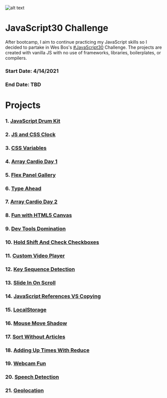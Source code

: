 ![alt text](https://i.ibb.co/T4zGx7n/javascript30.png)

# JavaScript30 Challenge

After bootcamp, I aim to continue practicing my JavaScript skills so I decided to partake in Wes Bos's [#JavaScript30](https://javascript30.com/) Challenge.
The projects are created with vanilla JS with no use of frameworks, libraries, boilerplates, or compilers. 

### **Start Date**: 4/14/2021
### **End Date**: TBD

# Projects
### 1. [JavaScript Drum Kit](https://github.com/sandaiiyahh/JavaScript30/tree/main/01-JavaScript%20Drum%20Kit)
### 2. [JS and CSS Clock](https://github.com/sandaiiyahh/JavaScript30/tree/main/02-JS%20and%20CSS%20Clock)
### 3. [CSS Variables](https://github.com/sandaiiyahh/JavaScript30/tree/main/03-CSS%20Variables)
### 4. [Array Cardio Day 1](https://github.com/sandaiiyahh/JavaScript30/tree/main/04-Array%20Cardio%20Day%201)
### 5. [Flex Panel Gallery](https://github.com/sandaiiyahh/JavaScript30/tree/main/05-Flex%20Panel%20Gallery)
### 6. [Type Ahead](https://github.com/sandaiiyahh/JavaScript30/tree/main/06-Type%20Ahead)
### 7. [Array Cardio Day 2](https://github.com/sandaiiyahh/JavaScript30/tree/main/07-Array%20Cardio%20Day%202)
### 8. [Fun with HTML5 Canvas](https://github.com/sandaiiyahh/JavaScript30/tree/main/08-Fun%20With%20HTML5%20Canvas)
### 9. [Dev Tools Domination](https://github.com/sandaiiyahh/JavaScript30/tree/main/09-Dev%20Tools%20Domination)
### 10. [Hold Shift And Check Checkboxes](https://github.com/sandaiiyahh/JavaScript30/tree/main/10-Hold%20Shift%20and%20Check%20Checkboxes)
### 11. [Custom Video Player](https://github.com/sandaiiyahh/JavaScript30/tree/main/11-Custom%20Video%20Player)
### 12. [Key Sequence Detection](https://github.com/sandaiiyahh/JavaScript30/tree/main/12-Key%20Sequence%20Detection)
### 13. [Slide In On Scroll](https://github.com/sandaiiyahh/JavaScript30/tree/main/13-Slide%20In%20On%20Scroll)
### 14. [JavaScript References VS Copying](https://github.com/sandaiiyahh/JavaScript30/tree/main/14-JavaScript%20References%20VS%20Copying)
### 15. [LocalStorage](https://github.com/sandaiiyahh/JavaScript30/tree/main/15-LocalStorage)
### 16. [Mouse Move Shadow](https://github.com/sandaiiyahh/JavaScript30/tree/main/16-Mouse%20Move%20Shadow)
### 17. [Sort Without Articles](https://github.com/sandaiiyahh/JavaScript30/tree/main/17-Sort%20Without%20Articles)
### 18. [Adding Up Times With Reduce](https://github.com/sandaiiyahh/JavaScript30/tree/main/18-Adding%20Up%20Times%20With%20Reduce)
### 19. [Webcam Fun](https://github.com/sandaiiyahh/JavaScript30/tree/main/19-Webcam%20Fun)
### 20. [Speech Detection](https://github.com/sandaiiyahh/JavaScript30/tree/main/20-Speech%20Detection)
### 21. [Geolocation](https://github.com/sandaiiyahh/JavaScript30/tree/main/21-Geolocation)






